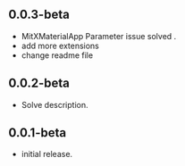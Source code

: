 ## 0.0.3-beta

*  MitXMaterialApp Parameter issue solved .
* add more extensions
* change readme file
## 0.0.2-beta

* Solve description.

## 0.0.1-beta

* initial release.

